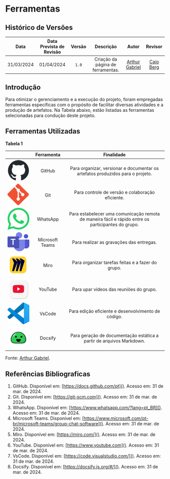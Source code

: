 # Ferramentas

## Histórico de Versões

|    Data    | Data Prevista de Revisão | Versão |             Descrição             |                        Autor                        |                    Revisor                    |
| :--------: | :----------------------: | :----: | :-------------------------------: | :-------------------------------------------------: | :-------------------------------------------: |
| 31/03/2024 |        01/04/2024        | `1.0`  | Criação da página de ferramentas. | [Arthur Gabriel](https://github.com/ArthurGabrieel) | [Caio Berg](https://github.com/Caio-bergbjj) |

## Introdução

Para otimizar o gerenciamento e a execução do projeto, foram empregadas ferramentas específicas com o propósito de facilitar diversas atividades e a produção de artefatos. Na Tabela abaixo, estão listadas as ferramentas selecionadas para condução deste projeto.

## Ferramentas Utilizadas

**Tabela 1**

|                                                                                    |   Ferramenta    |                                                               Finalidade                                                                |
| :--------------------------------------------------------------------------------: | :-------------: | :-------------------------------------------------------------------------------------------------------------------------------------: |
| <img src="assets/github.png" alt="Logo do GitHub" width="200"/>                    | GitHub          | Para organizar, versionar e documentar os artefatos produzidos para o projeto.                                                          |
| <img src="assets/git.png" alt="Logo do Git" width="200"/>                          | Git             | Para controle de versão e colaboração eficiente.                                                                                        |
| <img src="assets/whatsapp.png" alt="Logo do Whatsapp" width="200"/>                | WhatsApp        | Para estabelecer uma comunicação remota de maneira fácil e rápido entre os participantes do grupo.                                      |
| <img src="assets/teams.png" alt="Logo do Teams" width="200"/>                      | Microsoft Teams | Para realizar as gravações das entregas.                                                                                                |
| <img src="assets/miro.png" alt="Logo do Miro" width="200"/>                        | Miro            | Para organizar tarefas feitas e a fazer do grupo.                                                                                       |
| <img src="assets/youtube.png" alt="Logo do Youtube" width="200"/>                  | YouTube         | Para upar vídeos das reuniões do grupo.                                                                                                 |
| <img src="assets/vscode.png" alt="Logo do VsCode" width="200"/>                    | VsCode          | Para edição eficiente e desenvolvimento de código.                                                                                      |
| <img src="assets/docsify.png" alt="Logo do Docsify" width="200"/>                  | Docsify         | Para geração de documentação estática a partir de arquivos Markdown.                                                                    |

Fonte: [Arthur Gabriel](https://github.com/ArthurGabrieel).

## Referências Bibliograficas
1. GitHub. Disponível em: [https://docs.github.com/pt](). Acesso em: 31 de mar. de 2024.
2. Git. Disponível em: [https://git-scm.com](). Acesso em: 31 de mar. de 2024.
3. WhatsApp. Disponível em: [https://www.whatsapp.com/?lang=pt_BR](). Acesso em: 31 de mar. de 2024.
4. Microsoft Teams. Disponível em: [https://www.microsoft.com/pt-br/microsoft-teams/group-chat-software](). Acesso em: 31 de mar. de 2024.
5. Miro. Disponível em: [https://miro.com/](). Acesso em: 31 de mar. de 2024.
6. YouTube. Disponível em: [https://www.youtube.com](). Acesso em: 31 de mar. de 2024.
7. VsCode. Disponível em: [https://code.visualstudio.com/](). Acesso em: 31 de mar. de 2024.
8. Docsify. Disponível em: [https://docsify.js.org/#/](). Acesso em: 31 de mar. de 2024.